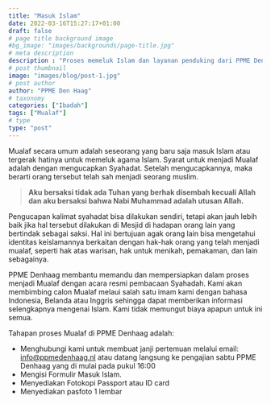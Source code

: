 ```yaml
---
title: "Masuk Islam"
date: 2022-03-16T15:27:17+01:00
draft: false
# page title background image
#bg_image: "images/backgrounds/page-title.jpg"
# meta description
description : "Proses memeluk Islam dan layanan penduking dari PPME Den Haag"
# post thumbnail
image: "images/blog/post-1.jpg"
# post author
author: "PPME Den Haag"
# taxonomy
categories: ["Ibadah"]
tags: ["Mualaf"]
# type
type: "post"
---
```


Mualaf secara umum adalah seseorang yang baru saja masuk Islam atau tergerak hatinya  untuk memeluk agama Islam.  Syarat untuk menjadi Mualaf adalah dengan mengucapkan Syahadat. Setelah mengucapkannya, maka berarti orang tersebut telah sah menjadi seorang muslim.

> **Aku bersaksi tidak ada Tuhan yang berhak disembah kecuali Allah dan aku bersaksi bahwa Nabi Muhammad adalah utusan Allah.**

Pengucapan kalimat  syahadat bisa dilakukan sendiri, tetapi akan jauh lebih baik jika hal tersebut dilakukan di  Mesjid di hadapan orang lain yang bertindak sebagai saksi.  Hal ini  bertujuan agak orang lain bisa mengetahui identitas keislamannya berkaitan dengan hak-hak orang yang telah menjadi mualaf, seperti hak atas warisan, hak untuk menikah, pemakaman, dan lain sebagainya.


PPME Denhaag  membantu memandu dan mempersiapkan dalam proses menjadi Mualaf dengan acara resmi pembacaan Syahadah. Kami akan membimbing calon Mualaf melaui salah satu imam kami  dengan bahasa Indonesia, Belanda atau Inggris sehingga dapat memberikan informasi selengkapnya mengenai Islam.
Kami tidak memungut biaya apapun untuk  ini semua.

Tahapan proses  Mualaf di PPME Denhaag adalah:
* Menghubungi kami untuk membuat janji pertemuan melalui email: info@ppmedenhaag.nl  atau datang langsung  ke pengajian  sabtu PPME Denhaag  yang di mulai pada pukul 16:00
* Mengisi Formulir Masuk Islam.
* Menyediakan Fotokopi  Passport atau ID card
* Menyediakan pasfoto 1 lembar


